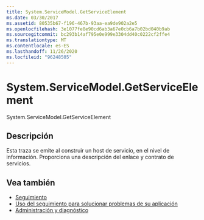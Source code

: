 ```yaml
---
title: System.ServiceModel.GetServiceElement
ms.date: 03/30/2017
ms.assetid: 80535b67-f196-467b-93aa-ea9de902a2e5
ms.openlocfilehash: 3e1077fe8e90cd6ab3a67e0cb6a7b02bd040b9ab
ms.sourcegitcommit: bc293b14af795e0e999e3304dd40c0222cf2ffe4
ms.translationtype: MT
ms.contentlocale: es-ES
ms.lasthandoff: 11/26/2020
ms.locfileid: "96248505"
---
```

# <a name="systemservicemodelgetserviceelement"></a>System.ServiceModel.GetServiceElement

System.ServiceModel.GetServiceElement  
  
## <a name="description"></a>Descripción  

 Esta traza se emite al construir un host de servicio, en el nivel de información. Proporciona una descripción del enlace y contrato de servicios.  
  
## <a name="see-also"></a>Vea también

- [Seguimiento](index.md)
- [Uso del seguimiento para solucionar problemas de su aplicación](using-tracing-to-troubleshoot-your-application.md)
- [Administración y diagnóstico](../index.md)

